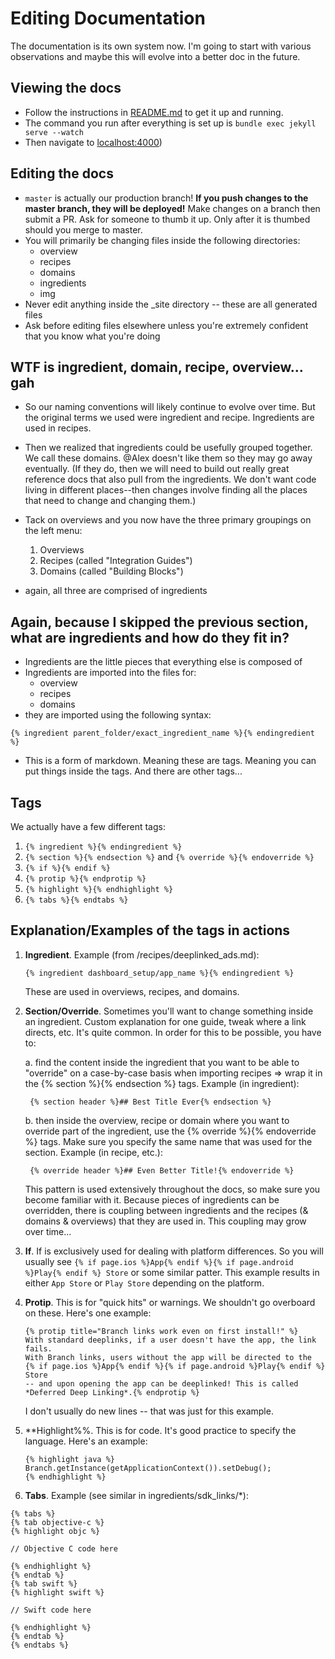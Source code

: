 Editing Documentation
=====================

The documentation is its own system now. I'm going to start with various observations and maybe this will evolve into a better doc in the future.

## Viewing the docs

* Follow the instructions in [README.md](https://github.com/BranchMetrics/documentation/blob/master/README.md) to get it up and running. 
* The command you run after everything is set up is `bundle exec jekyll serve --watch`
* Then navigate to [localhost:4000](localhost:4000))


## Editing the docs

* `master` is actually our production branch! **If you push changes to the master branch, they will be deployed!** Make changes on a branch then submit a PR. Ask for someone to thumb it up. Only after it is thumbed should you merge to master.
* You will primarily be changing files inside the following directories:
	*  overview
	*  recipes
	*  domains
	*  ingredients
	*  img
* Never edit anything inside the _site directory -- these are all generated files
* Ask before editing files elsewhere unless you're extremely confident that you know what you're doing


## WTF is ingredient, domain, recipe, overview... gah

* So our naming conventions will likely continue to evolve over time. But the original terms we used were ingredient and recipe. Ingredients are used in recipes.
* Then we realized that ingredients could be usefully grouped together. We call these domains. @Alex doesn't like them so they may go away eventually. (If they do, then we will need to build out really great reference docs that also pull from the ingredients. We don't want code living in different places--then changes involve finding all the places that need to change and changing them.)
* Tack on overviews and you now have the three primary groupings on the left menu:

	1. Overviews
	2. Recipes (called "Integration Guides")
	3. Domains (called "Building Blocks")

* again, all three are comprised of ingredients


## Again, because I skipped the previous section, what are ingredients and how do they fit in? 

* Ingredients are the little pieces that everything else is composed of
* Ingredients are imported into the files for:
	* overview
	* recipes
	* domains
* they are imported using the following syntax:

```
{% ingredient parent_folder/exact_ingredient_name %}{% endingredient %}
```
* This is a form of markdown. Meaning these are tags. Meaning you can put things inside the tags. And there are other tags...


## Tags

We actually have a few different tags:

1. `{% ingredient %}{% endingredient %}`
2. `{% section %}{% endsection %}` and `{% override %}{% endoverride %}`
3. `{% if %}{% endif %}`
4. `{% protip %}{% endprotip %}`
5. `{% highlight %}{% endhighlight %}`
6. `{% tabs %}{% endtabs %}`


## Explanation/Examples of the tags in actions

1. **Ingredient**. Example (from /recipes/deeplinked_ads.md):

	```
	{% ingredient dashboard_setup/app_name %}{% endingredient %}
	```
	
	These are used in overviews, recipes, and domains.


2. **Section/Override**. Sometimes you'll want to change something inside an ingredient. Custom explanation for one guide, tweak where a link directs, etc. It's quite common. In order for this to be possible, you have to:

	a. find the content inside the ingredient that you want to be able to "override" on a case-by-case basis when importing recipes => wrap it in the {% section %}{% endsection %} tags. Example (in ingredient):
	
		{% section header %}## Best Title Ever{% endsection %}
		
	b. then inside the overview, recipe or domain where you want to override part of the ingredient, use the {% override %}{% endoverride %} tags. Make sure you specify the same name that was used for the section. Example (in recipe, etc.):
	
		{% override header %}## Even Better Title!{% endoverride %}

	This pattern is used extensively throughout the docs, so make sure you become familiar with it. Because pieces of ingredients can be overridden, there is coupling between ingredients and the recipes (& domains & overviews) that they are used in. This coupling may grow over time...
	
3. **If**. If is exclusively used for dealing with platform differences. So you will usually see `{% if page.ios %}App{% endif %}{% if page.android %}Play{% endif %} Store` or some similar patter. This example results in either `App Store` or `Play Store` depending on the platform.

4. **Protip**. This is for "quick hits" or warnings. We shouldn't go overboard on these. Here's one example:

	```
	{% protip title="Branch links work even on first install!" %}
	With standard deeplinks, if a user doesn't have the app, the link fails. 
	With Branch links, users without the app will be directed to the 
	{% if page.ios %}App{% endif %}{% if page.android %}Play{% endif %} Store 
	-- and upon opening the app can be deeplinked! This is called 
	*Deferred Deep Linking*.{% endprotip %}
	```
	
	I don't usually do new lines -- that was just for this example.
	
5. **Highlight%%. This is for code. It's good practice to specify the language. Here's an example:

	```
	{% highlight java %}
   Branch.getInstance(getApplicationContext()).setDebug();
	{% endhighlight %}
	```

6. **Tabs**. Example (see similar in ingredients/sdk_links/*):

```
{% tabs %}
{% tab objective-c %}
{% highlight objc %}

// Objective C code here

{% endhighlight %}
{% endtab %}
{% tab swift %}
{% highlight swift %}

// Swift code here

{% endhighlight %}
{% endtab %}
{% endtabs %}
```